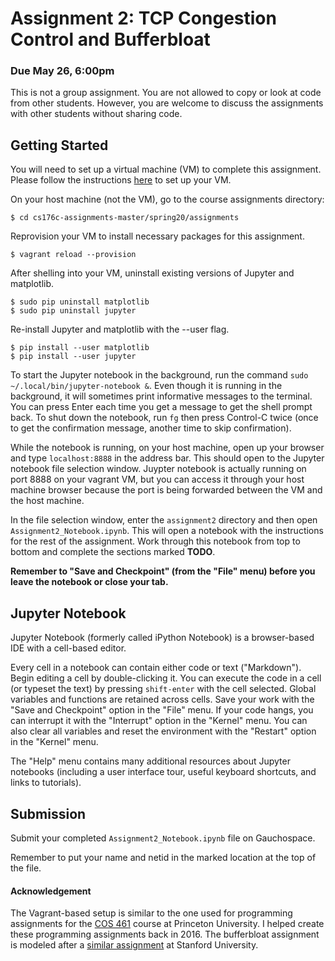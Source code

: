 # Assignment 2: TCP Congestion Control and Bufferbloat

### Due May 26, 6:00pm

This is not a group assignment. You are not allowed to copy or look at code
from other students. However, you are welcome to discuss the assignments with
other students without sharing code.

## Getting Started

You will need to set up a virtual machine (VM) to complete this assignment. Please follow the instructions [here](https://github.com/agupta13/cs176c-assignments/blob/master/spring20/assignment2/setup.md) to set up your VM.


On your host machine (not the VM), go to the course assignments directory:

```
$ cd cs176c-assignments-master/spring20/assignments
```

Reprovision your VM to install necessary packages for this assignment.

```
$ vagrant reload --provision
```

After shelling into your VM, uninstall existing versions of Jupyter and
matplotlib.

```
$ sudo pip uninstall matplotlib
$ sudo pip uninstall jupyter
```

Re-install Jupyter and matplotlib with the --user flag.

```
$ pip install --user matplotlib
$ pip install --user jupyter
```


To start the Jupyter notebook in the background, run the command `sudo ~/.local/bin/jupyter-notebook &`.  Even though it is
running in the background, it will sometimes print informative messages to the
terminal. You can press Enter each time you get a message to get the shell
prompt back. To shut down the notebook, run `fg` then press Control-C twice
(once to get the confirmation message, another time to skip confirmation).

While the notebook is running, on your host machine, open up your browser and
type `localhost:8888` in the address bar. This should open to the Jupyter
notebook file selection window.  Juypter notebook is actually running on port
8888 on your vagrant VM, but you can access it through your host machine
browser because the port is being forwarded between the VM and the host
machine.  

In the file selection window, enter the `assignment2` directory and then open
`Assignment2_Notebook.ipynb`. This will open a notebook with the instructions
for the rest of the assignment.  Work through this notebook from top to bottom
and complete the sections marked **TODO**.

**Remember to "Save and Checkpoint" (from the "File" menu) before you leave the
notebook or close your tab.**  

## Jupyter Notebook

Jupyter Notebook (formerly called iPython Notebook) is a browser-based IDE with
a cell-based editor.

Every cell in a notebook can contain either code or text ("Markdown"). Begin
editing a cell by double-clicking it. You can execute the code in a cell (or
typeset the text) by pressing `shift-enter` with the cell selected.  Global
variables and functions are retained across cells. Save your work with the
"Save and Checkpoint" option in the "File" menu. If your code hangs, you can
interrupt it with the "Interrupt" option in the "Kernel" menu.  You can also
clear all variables and reset the environment with the "Restart" option in the
"Kernel" menu.

The "Help" menu contains many additional resources about Jupyter notebooks
(including a user interface tour, useful keyboard shortcuts, and links to
tutorials).

## Submission

Submit your completed `Assignment2_Notebook.ipynb` file on Gauchospace.

Remember to put your name and netid in the marked location at the top of the file.


#### Acknowledgement
The Vagrant-based setup is similar to the one used for programming assignments for the [COS 461](https://www.cs.princeton.edu/courses/archive/spring16/cos461/) course at Princeton University. I helped create these programming assignments back in 2016.  The bufferbloat assignment is modeled after a [similar assignment](http://web.stanford.edu/class/cs244/pa1.html) at Stanford University.
